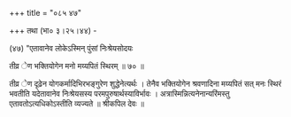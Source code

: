 +++
title = "०८५ ४७"

+++
तथा (भा० ३।२५।४४) - 

(४७) "एतावानेव लोकेऽस्मिन् पुंसां निःश्रेयसोदयः 

तीव्र ेण भक्तियोगेन मनो मय्यपितं स्थिरम् ॥ ७० ॥ 



तीव्र ेण दृढ़ेन योगकर्मादिभिरभङ्गुरेण शुद्धेनेत्यर्थः । तेनैव भक्तियोगेन श्रवणादिना मय्यपितं सत् मनः स्थिरं भवतीति यदेतावानेव निःश्रेयसस्य परमपुरुषार्थस्याविर्भावः । अत्रास्मिन्नित्यनेनान्यरिंमस्तु एतावतोऽत्यधिकोऽस्तीति व्यज्यते ॥ श्रीकपिल देवः ॥ 
